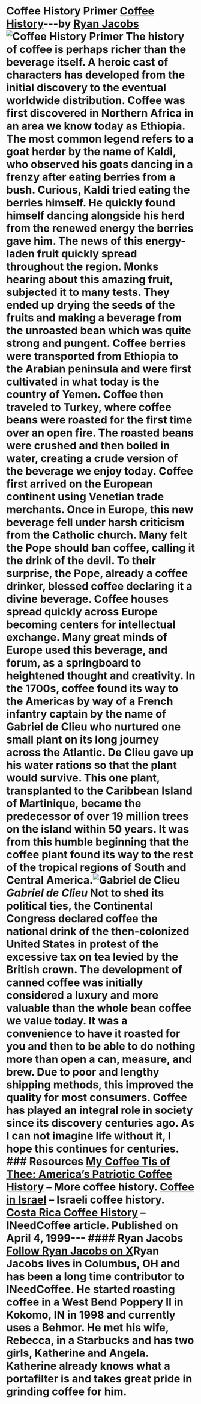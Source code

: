 # Coffee History Primer [Coffee History](https://ineedcoffee.com/section/coffee-history/)---by [Ryan Jacobs](https://ineedcoffee.com/by/ryan-jacobs/)![Coffee History Primer](https://ineedcoffee.com/images/posts/coffee-history-primer/Coffee-History-Primer.jpg) The history of coffee is perhaps richer than the beverage itself. A heroic cast of characters has developed from the initial discovery to the eventual worldwide distribution. Coffee was first discovered in Northern Africa in an area we know today as Ethiopia. The most common legend refers to a goat herder by the name of Kaldi, who observed his goats dancing in a frenzy after eating berries from a bush. Curious, Kaldi tried eating the berries himself. He quickly found himself dancing alongside his herd from the renewed energy the berries gave him. The news of this energy-laden fruit quickly spread throughout the region. Monks hearing about this amazing fruit, subjected it to many tests. They ended up drying the seeds of the fruits and making a beverage from the unroasted bean which was quite strong and pungent. Coffee berries were transported from Ethiopia to the Arabian peninsula and were first cultivated in what today is the country of Yemen. Coffee then traveled to Turkey, where coffee beans were roasted for the first time over an open fire. The roasted beans were crushed and then boiled in water, creating a crude version of the beverage we enjoy today. Coffee first arrived on the European continent using Venetian trade merchants. Once in Europe, this new beverage fell under harsh criticism from the Catholic church. Many felt the Pope should ban coffee, calling it the drink of the devil. To their surprise, the Pope, already a coffee drinker, blessed coffee declaring it a divine beverage. Coffee houses spread quickly across Europe becoming centers for intellectual exchange. Many great minds of Europe used this beverage, and forum, as a springboard to heightened thought and creativity. In the 1700s, coffee found its way to the Americas by way of a French infantry captain by the name of Gabriel de Clieu who nurtured one small plant on its long journey across the Atlantic. De Clieu gave up his water rations so that the plant would survive. This one plant, transplanted to the Caribbean Island of Martinique, became the predecessor of over 19 million trees on the island within 50 years. It was from this humble beginning that the coffee plant found its way to the rest of the tropical regions of South and Central America.![Gabriel de Clieu](https://ineedcoffee.com/assets/gabriel-de-clieu-coffee.UDLFt3Cu_1trwW6.webp)_Gabriel de Clieu_ Not to shed its political ties, the Continental Congress declared coffee the national drink of the then-colonized United States in protest of the excessive tax on tea levied by the British crown. The development of canned coffee was initially considered a luxury and more valuable than the whole bean coffee we value today. It was a convenience to have it roasted for you and then to be able to do nothing more than open a can, measure, and brew. Due to poor and lengthy shipping methods, this improved the quality for most consumers. Coffee has played an integral role in society since its discovery centuries ago. As I can not imagine life without it, I hope this continues for centuries. ### Resources [My Coffee Tis of Thee: America’s Patriotic Coffee History](https://ineedcoffee.com/my-coffee-tis-of-thee/) – More coffee history. [Coffee in Israel](https://ineedcoffee.com/coffee-in-israel/) – Israeli coffee history. [Costa Rica Coffee History](https://ineedcoffee.com/costa-rica-coffee-history/) – INeedCoffee article. Published on April 4, 1999--- #### Ryan Jacobs [Follow Ryan Jacobs on X](https://x.com/rmjacobs)Ryan Jacobs lives in Columbus, OH and has been a long time contributor to INeedCoffee. He started roasting coffee in a West Bend Poppery II in Kokomo, IN in 1998 and currently uses a Behmor. He met his wife, Rebecca, in a Starbucks and has two girls, Katherine and Angela. Katherine already knows what a portafilter is and takes great pride in grinding coffee for him.